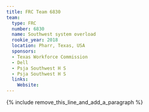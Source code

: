 ```yaml
---
title: FRC Team 6830
team:
  type: FRC
  number: 6830
  name: Southwest system overload
  rookie_year: 2018
  location: Pharr, Texas, USA
  sponsors:
  - Texas Workforce Commission
  - Dell
  - Psja Southwest H S
  - Psja Southwest H S
  links:
    Website:
---
```


{% include remove_this_line_and_add_a_paragraph %}